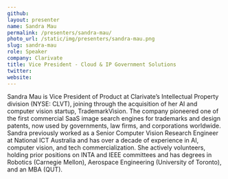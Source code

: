```yaml
---
github:
layout: presenter
name: Sandra Mau
permalink: /presenters/sandra-mau/
photo_url: /static/img/presenters/sandra-mau.png
slug: sandra-mau
role: Speaker
company: Clarivate
title: Vice President - Cloud & IP Government Solutions
twitter:
website:
---
```


Sandra Mau is Vice President of Product at Clarivate’s Intellectual Property division (NYSE: CLVT), joining through the acquisition of her AI and computer vision startup, TrademarkVision. The company pioneered one of the first commercial SaaS image search engines for trademarks and design patents, now used by governments, law firms, and corporations worldwide. Sandra previously worked as a Senior Computer Vision Research Engineer at National ICT Australia and has over a decade of experience in AI, computer vision, and tech commercialization. She actively volunteers, holding prior positions on INTA and IEEE committees and has degrees in Robotics (Carnegie Mellon), Aerospace Engineering (University of Toronto), and an MBA (QUT).
